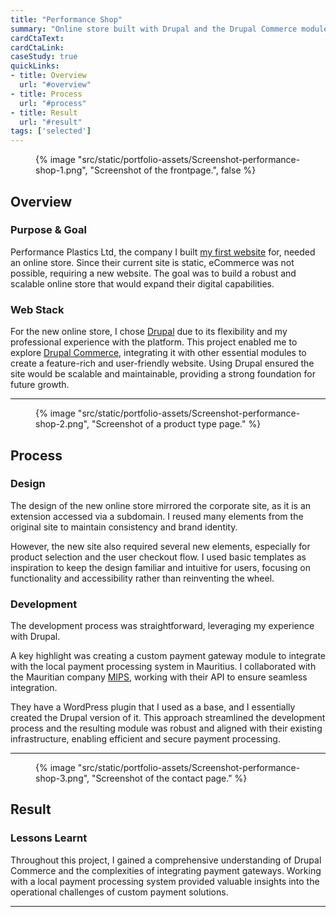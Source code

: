 ```yaml
---
title: "Performance Shop"
summary: "Online store built with Drupal and the Drupal Commerce module."
cardCtaText:
cardCtaLink:
caseStudy: true
quickLinks:
- title: Overview
  url: "#overview"
- title: Process
  url: "#process"
- title: Result
  url: "#result"
tags: ['selected']
---
```


<figure>
  {% image
    "src/static/portfolio-assets/Screenshot-performance-shop-1.png",
    "Screenshot of the frontpage.",
    false
  %}
</figure>

<h2 id="overview">Overview</h2>

### Purpose & Goal
Performance Plastics Ltd, the company I built [my first website](/portfolio/performance-plastics) for, needed an online store. Since their current site is static, eCommerce was not possible, requiring a new website. The goal was to build a robust and scalable online store that would expand their digital capabilities.

### Web Stack
For the new online store, I chose [Drupal](https://www.drupal.org/) due to its flexibility and my professional experience with the platform. This project enabled me to explore [Drupal Commerce](https://drupalcommerce.org/), integrating it with other essential modules to create a feature-rich and user-friendly website. Using Drupal ensured the site would be scalable and maintainable, providing a strong foundation for future growth.

---

<figure>
  {% image
    "src/static/portfolio-assets/Screenshot-performance-shop-2.png",
    "Screenshot of a product type page."
  %}
</figure>

<h2 id="process">Process</h2>

### Design
The design of the new online store mirrored the corporate site, as it is an extension accessed via a subdomain. I reused many elements from the original site to maintain consistency and brand identity.

However, the new site also required several new elements, especially for product selection and the user checkout flow. I used basic templates as inspiration to keep the design familiar and intuitive for users, focusing on functionality and accessibility rather than reinventing the wheel.

### Development
The development process was straightforward, leveraging my experience with Drupal.

A key highlight was creating a custom payment gateway module to integrate with the local payment processing system in Mauritius. I collaborated with the Mauritian company [MIPS](https://www.mips.mu/), working with their API to ensure seamless integration.

They have a WordPress plugin that I used as a base, and I essentially created the Drupal version of it. This approach streamlined the development process and the resulting module was robust and aligned with their existing infrastructure, enabling efficient and secure payment processing.

---

<figure>
  {% image
    "src/static/portfolio-assets/Screenshot-performance-shop-3.png",
    "Screenshot of the contact page."
  %}
</figure>

<h2 id="result">Result</h2>

### Lessons Learnt
Throughout this project, I gained a comprehensive understanding of Drupal Commerce and the complexities of integrating payment gateways. Working with a local payment processing system provided valuable insights into the operational challenges of custom payment solutions.

---
